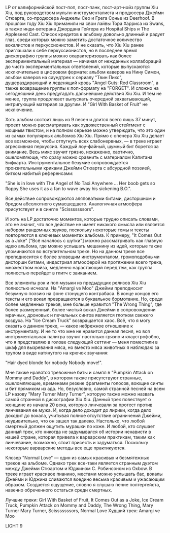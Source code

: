 LP от калифорнийской пост-поп, пост-панк, пост-арт-нойз группы Xiu Xiu, под руководством мульти-инструменталиста и продюсера Джейми Стюарта, со-продюсера Анджелы Сео и Грега Сонье из Deerhoof. В прошлом году Xiu Xiu приманили на свои лайвы Тора Харриса из Swans, а также инди-ветерана Джордана Гейгера из Hospital Ships и The Appleseed Cast. Список кредитов к альбому довольно длинный и радует глаз, среди которых можно заметить достаточное количество вокалистов и перкуссионистов. И не сказать, что Xiu Xiu ранее приглашали к себе перкуссионистов, но в последнее время дискографию группы можно охарактеризовать как более экспериментальный материал — начиная от нежданных коллабораций до чисто экспериментальных ответвлений, которые выпускаются исключительно в цифровом формате: альбом каверов на Нину Симон, альбом каверов на саундтрек к сериалу "Твин Пикс", душераздирающий и леденящий кровь "Angel Guts: Red Classroom", а также возвращение группы к поп-формату на "FORGET". И сложно на сегодняшний день предугадать дальнейшие действия Xiu Xiu. И тем не менее, группа продолжает выпускать очередной захватывающий, интригующий материал за другим. И "Girl With Basket of Fruit" не исключение.

Хоть альбом состоит лишь из 9 песен и длится всего лишь 37 минут, проект можно рассматривать как художественный стейтмент с мощным твистом, и на полном серьезе можно утверждать, что это один из самых популярных альбомов Xiu Xiu. Прямо с опенера Xiu Xiu делает все возможное, чтобы отпугнуть всех слабонервных, — в треке играет агрессивная перкуссия. Каждый лоу-файный, шумный бит борется за внимание. Весь микс звучит грязно, искаженно, хаотично, ошеломляюще, что сразу можно сравнить с материалом Капитана Бифхарта. Инструментальное безумие сопровождается пронзительными криками Джейми Стюарта с абсурдной поэзией, битком набитый референсами:

"She is in love with The Angel of No Taxi Anywhere
...
Her boob gets so floppy
She uses it as a fan to wave away his sickening B.O.".

Все действие сопровождаются аляповатыми битами, дисторшном и бредом абсолютного сумасшедшего. Аналогичная атмосфера присутствует и в сингле "Scisssssssors".

И хоть на LP достаточно моментов, которые трудно описать словами, это не значит, что все действие не имеет никакого смысла или является набором рандомных звуков, поскольку некоторые темы и тексты повторяются в ключевых моментах альбома. К примеру, "It Comes Out as a Joke" ["Всё началось с шутки"] можно рассматривать как главную идею альбома, где можно услышать мешанину из идей, которые также упоминаются во вступительном треке. Но на данном треке все преподносится с более зловещим инструменталом, громоподобными дисторшн битами, индастриал атмосферой на протяжении всего трека, множеством нойза, медленно нарастающий перед тем, как группа полностью перейдет в глитч с заиканием.

Все элементы рок и поп музыки из предыдущих релизов Xiu Xiu полностью исчезли. На "Amargi ve Moo" Джейми преподносит безумную поэзию на фоне стонущего контрабаса. В конце концов его тексты и его вокал превращаются в буквальное бормотание. Но, среди более медленных треков, мне больше нравится "The Wrong Thing", где более размеренный, более чистый вокал Джейми в сопровождении мрачных, дроновых и печальных синтов является глотком свежего воздуха. На "Ice Cream Truck" возвращается хаос. Всё, что я могу сказать о данном треке, — какое небрежное отношение к инструменталу. И не то что мне не нравится данная песня, но вся инструментальная палитра звучит настолько грязно и клаустрофобно, что я представляю в голове следующий сеттинг — меня поместили в шкаф для вызревания мяса, но вместо мяса животных я наблюдаю за трупом в виде натянутого на крючок звучания:

"Hair dyed blonde for nobody
Nobody move!".

Мне также нравятся тревожные биты и сэмпл в "Pumpkin Attack on Mommy and Daddy", в котором также присутствуют странные, ошеломляющие, временами резкие фрагменты голосов, воющие синты и бит прямиком из ада. Но, безусловно, самой странной песней на всем LP назову "Mary Turner Mary Turner", которую также можно назвать самой странной в дискографии Xiu Xiu. Данный трек повествует о женщине из начала 20 века, которую линчевали за протест против линчевания ее мужа. И, когда дело доходит до лирики, когда дело доходит до вокала, учитывая полное отсутствие ограничений Джейми, неудивительно, что он зашел так далеко. Настолько, что любой смертный должен ощутить мурашки по коже. И любой, кто слушает данный трек, кто никогда не задумывался об истории ненависти в нашей стране, которая привела к варварским практикам, таким как линчевание, возможно, стоит присесть и задуматься. Поскольку некоторые варварские методы все еще практикуются.

Клозер "Normal Love" — один из самых красивых и безмятежных треков на альбоме. Однако трек все-таки является странным дуэтом между Джейми Стюартом и Юджином С. Робинсоном из Oxbow. В треке играет красивое пианино, местами можно услышать бас, вокалы Джейми и Юджина сливаются воедино весьма красивым и ужасающим образом. Создается ощущение, словно я слушаю пение полтергейста, навечно обреченного остаться среди смертных.

Лучшие треки: Girl With Basket of Fruit, It Comes Out as a Joke, Ice Cream Truck, Pumpkin Attack on Mommy and Daddy, The Wrong Thing, Mary Turner Mary Turner, Scisssssssors, Normal Love
Худший трек: Amargi ve Moo

LIGHT 9

